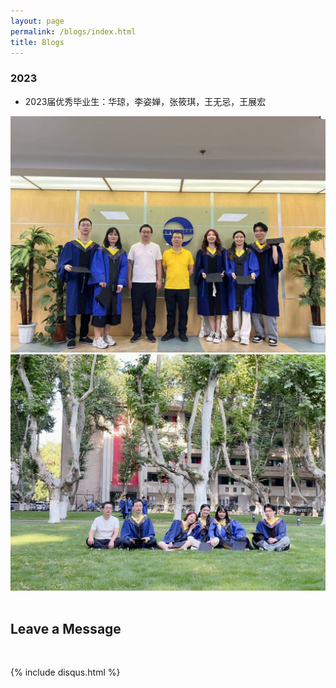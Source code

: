 ```yaml
---
layout: page
permalink: /blogs/index.html
title: Blogs
---
```


### 2023

- 2023届优秀毕业生：华琼，李姿婵，张筱琪，王无忌，王展宏

<div class="one-second">
<img src="/images/2023Grad1.jpg">
<img src="/images/2023Grad2.jpg">
</div>


<br>

## Leave a Message

<br>

{% include disqus.html %} 

<br>
